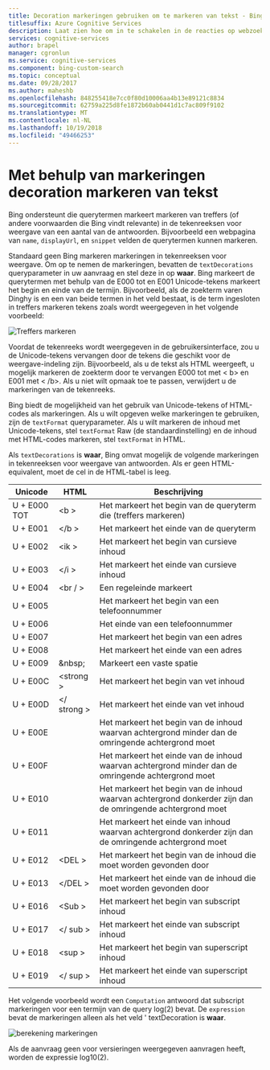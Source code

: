 ```yaml
---
title: Decoration markeringen gebruiken om te markeren van tekst - Bing Custom Search
titlesuffix: Azure Cognitive Services
description: Laat zien hoe om in te schakelen in de reacties op webzoekopdrachten grafische tekstelementen.
services: cognitive-services
author: brapel
manager: cgronlun
ms.service: cognitive-services
ms.component: bing-custom-search
ms.topic: conceptual
ms.date: 09/28/2017
ms.author: maheshb
ms.openlocfilehash: 848255418e7cc0f80d10006aa4b13e89121c8834
ms.sourcegitcommit: 62759a225d8fe1872b60ab0441d1c7ac809f9102
ms.translationtype: MT
ms.contentlocale: nl-NL
ms.lasthandoff: 10/19/2018
ms.locfileid: "49466253"
---
```

# <a name="using-decoration-markers-to-highlight-text"></a>Met behulp van markeringen decoration markeren van tekst

Bing ondersteunt die querytermen markeert markeren van treffers (of andere voorwaarden die Bing vindt relevante) in de tekenreeksen voor weergave van een aantal van de antwoorden. Bijvoorbeeld een webpagina van `name`, `displayUrl`, en `snippet` velden de querytermen kunnen markeren.

Standaard geen Bing markeren markeringen in tekenreeksen voor weergave. Om op te nemen de markeringen, bevatten de `textDecorations` queryparameter in uw aanvraag en stel deze in op **waar**. Bing markeert de querytermen met behulp van de E000 tot en E001 Unicode-tekens markeert het begin en einde van de termijn. Bijvoorbeeld, als de zoekterm varen Dinghy is en een van beide termen in het veld bestaat, is de term ingesloten in treffers markeren tekens zoals wordt weergegeven in het volgende voorbeeld:  
  
![Treffers markeren](./media/bing-hit-highlighting.PNG) 

Voordat de tekenreeks wordt weergegeven in de gebruikersinterface, zou u de Unicode-tekens vervangen door de tekens die geschikt voor de weergave-indeling zijn. Bijvoorbeeld, als u de tekst als HTML weergeeft, u mogelijk markeren de zoekterm door te vervangen E000 tot met < b\> en E001 met < /b\>. Als u niet wilt opmaak toe te passen, verwijdert u de markeringen van de tekenreeks. 

Bing biedt de mogelijkheid van het gebruik van Unicode-tekens of HTML-codes als markeringen. Als u wilt opgeven welke markeringen te gebruiken, zijn de `textFormat` queryparameter. Als u wilt markeren de inhoud met Unicode-tekens, stel `textFormat` Raw (de standaardinstelling) en de inhoud met HTML-codes markeren, stel `textFormat` in HTML. 
  
Als `textDecorations` is **waar**, Bing omvat mogelijk de volgende markeringen in tekenreeksen voor weergave van antwoorden. Als er geen HTML-equivalent, moet de cel in de HTML-tabel is leeg.

|Unicode|HTML|Beschrijving
|-|-|-
|U + E000 TOT|\<b >|Het markeert het begin van de queryterm die (treffers markeren)
|U + E001|\</b >|Het markeert het einde van de queryterm
|U + E002|\<ik >|Het markeert het begin van cursieve inhoud 
|U + E003|\</i >|Het markeert het einde van cursieve inhoud
|U + E004|\<br / >|Een regeleinde markeert
|U + E005||Het markeert het begin van een telefoonnummer
|U + E006||Het einde van een telefoonnummer
|U + E007||Het markeert het begin van een adres
|U + E008||Het markeert het einde van een adres
|U + E009|\&nbsp;|Markeert een vaste spatie
|U + E00C|\<strong >|Het markeert het begin van vet inhoud
|U + E00D|\</ strong >|Het markeert het einde van vet inhoud
|U + E00E||Het markeert het begin van de inhoud waarvan achtergrond minder dan de omringende achtergrond moet
|U + E00F||Het markeert het einde van de inhoud waarvan achtergrond minder dan de omringende achtergrond moet
|U + E010||Het markeert het begin van de inhoud waarvan achtergrond donkerder zijn dan de omringende achtergrond moet
|U + E011||Het markeert het einde van inhoud waarvan achtergrond donkerder zijn dan de omringende achtergrond moet
|U + E012|\<DEL >|Het markeert het begin van de inhoud die moet worden gevonden door
|U + E013|\</DEL >|Het markeert het einde van de inhoud die moet worden gevonden door
|U + E016|\<Sub >|Het markeert het begin van subscript inhoud
|U + E017|\</ sub >|Het markeert het einde van subscript inhoud
|U + E018|\<sup >|Het markeert het begin van superscript inhoud
|U + E019|\</ sup >|Het markeert het einde van superscript inhoud

Het volgende voorbeeld wordt een `Computation` antwoord dat subscript markeringen voor een termijn van de query log(2) bevat. De `expression` bevat de markeringen alleen als het veld ' textDecoration is **waar**.

![berekening markeringen](./media/bing-markers-computation.PNG) 

Als de aanvraag geen voor versieringen weergegeven aanvragen heeft, worden de expressie log10(2). 
  
